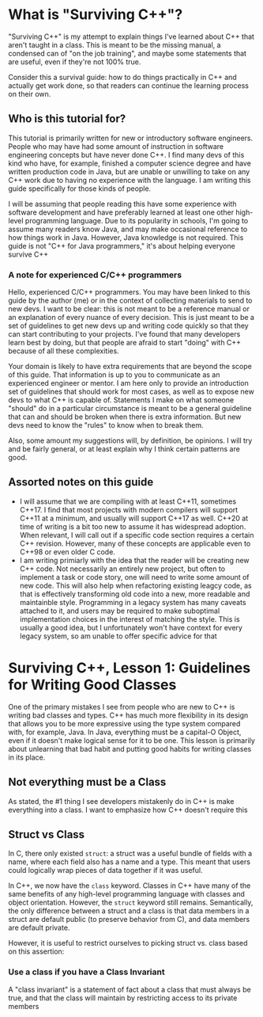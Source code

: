 # What is "Surviving C++"?
"Surviving C++" is my attempt to explain things I've learned about C++ that aren't taught in a class. This is meant to be the missing manual, a condensed can of "on the job training", and maybe some statements that are useful, even if they're not 100% true.

Consider this a survival guide: how to do things practically in C++ and actually get work done, so that readers can continue the learning process on their own.

## Who is this tutorial for?
This tutorial is primarily written for new or introductory software engineers. People who may have had some amount of instruction in software engineering concepts but have never done C++. I find many devs of this kind who have, for example, finished a computer science degree and have written production code in Java, but are unable or unwilling to take on any C++ work due to having no experience with the language. I am writing this guide specifically for those kinds of people.

I will be assuming that people reading this have some experience with software development and have preferably learned at least one other high-level programming language. Due to its popularity in schools, I'm going to assume many readers know Java, and may make occasional reference to how things work in Java. However, Java knowledge is not required. This guide is not "C++ for Java programmers," it's about helping everyone survive C++

### A note for experienced C/C++ programmers
Hello, experienced C/C++ programmers. You may have been linked to this guide by the author (me) or in the context of collecting materials to send to new devs. I want to be clear: this is not meant to be a reference manual or an explanation of every nuance of every decision. This is just meant to be a set of guidelines to get new devs up and writing code quickly so that they can start contributing to your projects. I've found that many developers learn best by doing, but that people are afraid to start "doing" with C++ because of all these complexities. 

Your domain is likely to have extra requirements that are beyond the scope of this guide. That information is up to you to communicate as an experienced engineer or mentor. I am here only to provide an introduction set of guidelines that should work for most cases, as well as to expose new devs to what C++ is capable of. Statements I make on what someone "should" do in a particular circumstance is meant to be a general guideline that can and should be broken when there is extra information. But new devs need to know the "rules" to know when to break them.

Also, some amount my suggestions will, by definition, be opinions. I will try and be fairly general, or at least explain why I think certain patterns are good.

## Assorted notes on this guide
- I will assume that we are compiling with at least C++11, sometimes C++17. I find that most projects with modern compilers will support C++11 at a minimum, and usually will support C++17 as well. C++20 at time of writing is a bit too new to assume it has widespread adoption. When relevant, I will call out if a specific code section requires a certain C++ revision. However, many of these concepts are applicable even to C++98 or even older C code.
- I am writing primiarly with the idea that the reader will be creating new C++ code. Not necessarily an entirely new project, but often to implement a task or code story, one will need to write some amount of new code. This will also help when refactoring existing leagcy code, as that is effectively transforming old code into a new, more readable and maintainble style. Programming in a legacy system has many caveats attached to it, and users may be required to make suboptimal implementation choices in the interest of matching the style. This is usually a good idea, but I unfortunately won't have context for every legacy system, so am unable to offer specific advice for that

# Surviving C++, Lesson 1: Guidelines for Writing Good Classes
One of the primary mistakes I see from people who are new to C++ is writing bad classes and types. C++ has much more flexibility in its design that allows you to be more expressive using the type system compared with, for example, Java. In Java, everything must be a capital-O Object, even if it doesn't make logical sense for it to be one. This lesson is primarily about unlearning that bad habit and putting good habits for writing classes in its place.

## Not everything must be a Class
As stated, the #1 thing I see developers mistakenly do in C++ is make everything into a class. I want to emphasize how C++ doesn't require this

## Struct vs Class
In C, there only existed `struct`: a struct was a useful bundle of fields with a name, where each field also has a name and a type. This meant that users could logically wrap pieces of data together if it was useful.

In C++, we now have the `class` keyword. Classes in C++ have many of the same benefits of any high-level programming language with classes and object orientation. However, the `struct` keyword still remains. Semantically, the only difference between a struct and a class is that data members in a struct are default public (to preserve behavior from C), and data members are default private.

However, it is useful to restrict ourselves to picking struct vs. class based on this assertion:

### Use a class if you have a Class Invariant
A "class invariant" is a statement of fact about a class that must always be true, and that the class will maintain by restricting access to its private members
